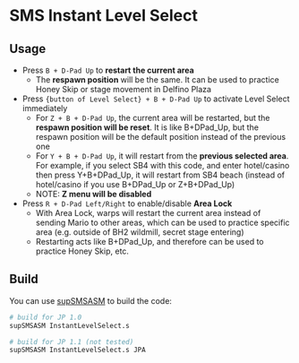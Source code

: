 # SMS Instant Level Select

## Usage
- Press `B + D-Pad Up` to **restart the current area**
  - The **respawn position** will be the same. It can be used to practice Honey Skip or stage movement in Delfino Plaza
- Press `{button of Level Select} + B + D-Pad Up` to activate Level Select immediately
  - For `Z + B + D-Pad Up`, the current area will be restarted, but the **respawn position will be reset**. It is like B+DPad_Up, but the respawn position will be the default position instead of the previous one
  - For `Y + B + D-Pad Up`, it will restart from the **previous selected area**. For example, if you select SB4 with this code, and enter hotel/casino then press Y+B+DPad_Up, it will restart from SB4 beach (instead of hotel/casino if you use B+DPad_Up or Z+B+DPad_Up)
  - NOTE: **Z menu will be disabled**
- Press `R + D-Pad Left/Right` to enable/disable **Area Lock**
  - With Area Lock, warps will restart the current area instead of sending Mario to other areas, which can be used to practice specific area (e.g. outside of BH2 wildmill, secret stage entering)
  - Restarting acts like B+DPad_Up, and therefore can be used to practice Honey Skip, etc.

## Build
You can use [supSMSASM](https://github.com/sup39/supSMSASM) to build the code:
```bash
# build for JP 1.0
supSMSASM InstantLevelSelect.s

# build for JP 1.1 (not tested)
supSMSASM InstantLevelSelect.s JPA
```
